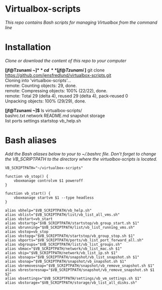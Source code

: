 Virtualbox-scripts
========
*This repo contains Bash scripts for managing Virtualbox from the command line*

Installation
============
*Clone or download the content of this repo to your computer*

**[jf@Tzunami ~]$** cd ~    
**[jf@Tzunami ~]$** git clone https://github.com/jensfredlund/virtualbox-scripts.git  
Cloning into 'virtualbox-scripts'...  
remote: Counting objects: 29, done.  
remote: Compressing objects: 100% (22/22), done.  
remote: Total 29 (delta 4), reused 29 (delta 4), pack-reused 0  
Unpacking objects: 100% (29/29), done.  
  
**[jf@Tzunami ~]$** ls virtualbox-scripts/  
bashrc.txt  network  README.md  snapshot   storage  
list        ports    settings   startstop  vb_help.sh  

Bash aliases
============  
*Add the Bash aliases below to your to ~/.bashrc file. Don't forget to change the VB_SCRIPTPATH to the directory where the virtualbox-scripts is located.*

```  
VB_SCRIPTPATH="~/virtualbox-scripts"  
  
function vb_stop() {  
    vboxmanage controlvm $1 poweroff  
}  
  
function vb_start() {  
    vboxmanage startvm $1 --type headless  
}  
  
alias vbhelp="$VB_SCRIPTPATH/vb_help.sh"  
alias vblist="$VB_SCRIPTPATH/list/vb_list_all_vms.sh"  
alias vbstart=vb_start  
alias vbstartg="$VB_SCRIPTPATH/startstop/vb_group_start.sh $1"  
alias vbrunning="$VB_SCRIPTPATH/list/vb_list_running_vms.sh"  
alias vbstop=vb_stop  
alias vbstopg="$VB_SCRIPTPATH/startstop/vb_group_stop.sh $1"  
alias vbports="$VB_SCRIPTPATH/ports/vb_list_port_forward_all.sh"  
alias vbgroups="$VB_SCRIPTPATH/list/vb_list_groups.sh"  
alias vbmac="$VB_SCRIPTPATH/network/vb_list_mac.sh $1"  
alias vbip="$VB_SCRIPTPATH/network/vb_list_ip.sh $1"  
alias vbsnaps="$VB_SCRIPTPATH/snapshot/vb_list_snapshot.sh $1"  
alias vbsnap="$VB_SCRIPTPATH/snapshot/vb_snapshot.sh $1"  
alias vbremovesnap="$VB_SCRIPTPATH/snapshot/vb_remove_snapshot.sh $1"  
alias vbrestoresnap="$VB_SCRIPTPATH/snapshot/vb_remove_snapshot.sh $1 $2"  
alias vbsettings="$VB_SCRIPTPATH/settings/vb_vm_settings.sh $1"  
alias vbstorage="$VB_SCRIPTPATH/storage/vb_list_all_disks.sh"  
``` 
